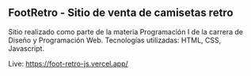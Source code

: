 ## FootRetro - Sitio de venta de camisetas retro

Sitio realizado como parte de la materia Programación I de la carrera de Diseño y Programación Web.
Tecnologías utilizadas: HTML, CSS, Javascript.

Live: https://foot-retro-js.vercel.app/
